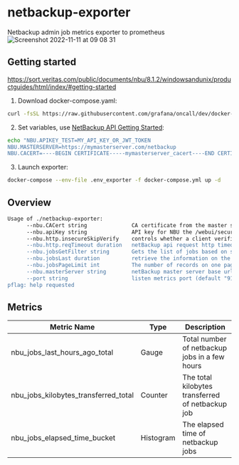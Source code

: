 # netbackup-exporter

Netbackup admin job metrics exporter to prometheus
![Screenshot 2022-11-11 at 09 08 31](https://user-images.githubusercontent.com/9497591/201261575-a1f05ef9-6ccd-45ac-8a4f-82bc351e2a90.png)

## Getting started

https://sort.veritas.com/public/documents/nbu/8.1.2/windowsandunix/productguides/html/index/#getting-started

1. Download docker-compose.yaml:
```bash
curl -fsSL https://raw.githubusercontent.com/grafana/oncall/dev/docker-compose.yml -o docker-compose.yml
```

2. Set variables, use [NetBackup API Getting Started](https://sort.veritas.com/public/documents/nbu/8.1.2/windowsandunix/productguides/html/index/#getting-started):
```bash
echo "NBU.APIKEY_TEST=MY_API_KEY_OR_JWT_TOKEN
NBU.MASTERSERVER=https://mymasterserver.com/netbackup
NBU.CACERT=----BEGIN CERTIFICATE-----mymasterserver_cacert----END CERTIFICATE-----" > .env_exporter
```

3. Launch exporter:
```bash
docker-compose --env-file .env_exporter -f docker-compose.yml up -d
```

## Overview
```bash
Usage of ./netbackup-exporter:
      --nbu.CACert string              CA certificate from the master server using the GET /security/cacert API
      --nbu.apiKey string              API key for NBU the /webui/security/api-keys
      --nbu.http.insecureSkipVerify    controls whether a client verifies the server's certificate chain and host name
      --nbu.http.reqTimeout duration   netBackup api request http timeout (default 11s)
      --nbu.jobsGetFilter string       Gets the list of jobs based on specified filters
      --nbu.jobsLast duration          retrieve the information on the backup jobs behind aggregation time (default 12h0m0s)
      --nbu.jobsPageLimit int          The number of records on one page after the offset (default 10)
      --nbu.masterServer string        netBackup master server base url
      --port string                    listen metrics port (default "9100")
pflag: help requested
```

## Metrics

Metric Name                            | Type      | Description
----------------------------------------|-----------|-------------------------------------------
 nbu_jobs_last_hours_ago_total          | Gauge     | Total number of netbackup jobs in a few hours
 nbu_jobs_kilobytes_transferred_total   | Counter   | The total kilobytes transferred of netbackup job
 nbu_jobs_elapsed_time_bucket           | Histogram | The elapsed time of netbackup jobs
